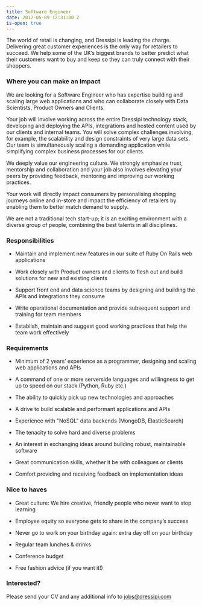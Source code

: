 ```yaml
---
title: Software Engineer
date: 2017-05-09 12:31:00 Z
is-open: true
---
```


The world of retail is changing, and Dressipi is leading the charge. Delivering great customer experiences is the only way for retailers to succeed. We help some of the UK’s biggest brands to better predict what their customers want to buy and keep so they can truly connect with their shoppers. 

### Where you can make an impact

We are looking for a Software Engineer who has expertise building and scaling large web applications and who can collaborate closely with Data Scientists, Product Owners and Clients.

Your job will involve working across the entire Dressipi technology stack, developing and deploying the APIs, integrations and hosted content used by our clients and internal teams. You will solve complex challenges involving, for example, the scalability and design constraints of very large data sets. Our team is simultaneously scaling a demanding application while simplifying complex business processes for our clients.

We deeply value our engineering culture. We strongly emphasize trust, mentorship and collaboration and your job also involves elevating your peers by providing feedback, mentoring and improving our working practices.

Your work will directly impact consumers by personalising shopping journeys online and in-store and impact the efficiency of retailers by enabling them to better match demand to supply. 

We are not a traditional tech start-up; it is an exciting environment with a diverse group of people, combining the best talents in all disciplines.

### Responsibilities

* Maintain and implement new features in our suite of Ruby On Rails web applications

* Work closely with Product owners and clients to flesh out and build solutions for new and existing clients

* Support front end and data science teams by designing and building the APIs and integrations they consume

* Write operational documentation and provide subsequent support and training for team members

* Establish, maintain and suggest good working practices that help the team work effectively

### Requirements

* Minimum of 2 years’ experience as a programmer, designing and scaling web applications and APIs
 
* A command of one or more serverside languages and willingness to get up to speed on our stack (Python, Ruby etc.)

* The ability to quickly pick up new technologies and approaches

* A drive to build scalable and performant applications and APIs

* Experience with "NoSQL" data backends (MongoDB, ElasticSearch)

* The tenacity to solve hard and diverse problems

* An interest in exchanging ideas around building robust, maintainable software

* Great communication skills, whether it be with colleagues or clients

* Comfort providing and receiving feedback on implementation ideas

### Nice to haves

* Great culture: We hire creative, friendly people who never want to stop learning
 
* Employee equity so everyone gets to share in the company’s success

* Never go to work on your birthday again: extra day off on your birthday

* Regular team lunches & drinks

* Conference budget

* Free fashion advice (if you want it!)

### Interested?

Please send your CV and any additional info to [jobs@dressipi.com](mailto:jobs@dressipi.com)
